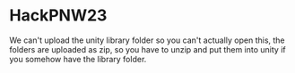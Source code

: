 # HackPNW23
We can't upload the unity library folder so you can't actually open this, the folders are uploaded as zip, so you have to unzip and put them into unity if you somehow have the library folder.
